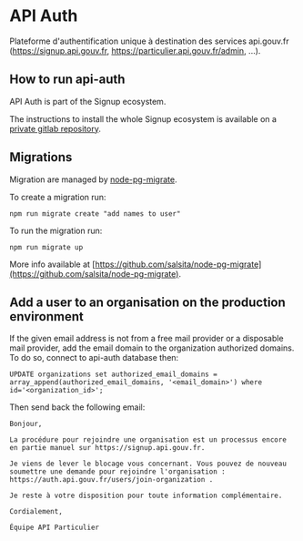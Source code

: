 # API Auth

Plateforme d'authentification unique à destination des services api.gouv.fr (https://signup.api.gouv.fr, https://particulier.api.gouv.fr/admin, ...).

## How to run api-auth

API Auth is part of the Signup ecosystem.

The instructions to install the whole Signup ecosystem is available on a [private gitlab repository](https://gitlab.incubateur.net/beta.gouv.fr/signup-ansible).

## Migrations

Migration are managed by [node-pg-migrate](https://www.npmjs.com/package/node-pg-migrate).

To create a migration run:

```
npm run migrate create "add names to user"
```

To run the migration run:

```
npm run migrate up
```

More info available at [https://github.com/salsita/node-pg-migrate](https://github.com/salsita/node-pg-migrate).

## Add a user to an organisation on the production environment

If the given email address is not from a free mail provider or a disposable mail provider, add the email domain to the organization authorized domains.
To do so, connect to api-auth database then:

```postgresql
UPDATE organizations set authorized_email_domains = array_append(authorized_email_domains, '<email_domain>') where id='<organization_id>';
```

Then send back the following email:

```
Bonjour,

La procédure pour rejoindre une organisation est un processus encore en partie manuel sur https://signup.api.gouv.fr.

Je viens de lever le blocage vous concernant. Vous pouvez de nouveau soumettre une demande pour rejoindre l'organisation : https://auth.api.gouv.fr/users/join-organization .

Je reste à votre disposition pour toute information complémentaire.

Cordialement,

Équipe API Particulier
```
